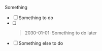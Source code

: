 Something
- [ ] Something to do
- [ ] >2030-01-01: Something to do later
- [ ] Something else to do

